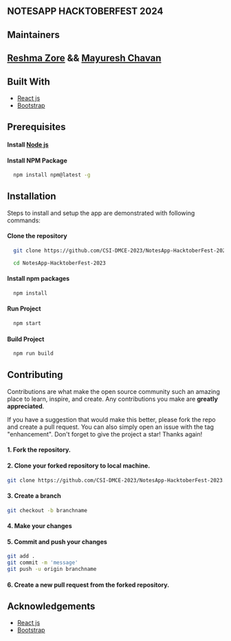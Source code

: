 ## NOTESAPP HACKTOBERFEST 2024

## Maintainers

<h2><a href="https://github.com/ReshmaZore">Reshma Zore</a> && <a href="https://github.com/mayureshh27">Mayuresh Chavan</a></h2>

## Built With

- [React js](https://reactjs.org/)
- [Bootstrap](https://getbootstrap.com/)

## Prerequisites

#### Install [Node js](https://nodejs.org/en/)

#### Install NPM Package

```bash
  npm install npm@latest -g
```

## Installation

Steps to install and setup the app are demonstrated with following commands:

#### Clone the repository

```bash
  git clone https://github.com/CSI-DMCE-2023/NotesApp-HacktoberFest-2023.git
```

```bash
  cd NotesApp-HacktoberFest-2023
```

#### Install npm packages

```bash
  npm install
```

#### Run Project

```bash
  npm start
```

#### Build Project

```bash
  npm run build
```

## Contributing

Contributions are what make the open source community such an amazing place to learn, inspire, and create. Any contributions you make are **greatly appreciated**.

If you have a suggestion that would make this better, please fork the repo and create a pull request. You can also simply open an issue with the tag "enhancement".
Don't forget to give the project a star! Thanks again!

#### 1. Fork the repository.

#### 2. Clone your forked repository to local machine.

```bash
git clone https://github.com/CSI-DMCE-2023/NotesApp-HacktoberFest-2023.git
```

#### 3. Create a branch

```bash
git checkout -b branchname
```

#### 4. Make your changes

#### 5. Commit and push your changes

```bash
git add .
git commit -m 'message'
git push -u origin branchname
```

#### 6. Create a new pull request from the forked repository.

## Acknowledgements

- [React js](https://reactjs.org/)
- [Bootstrap](https://getbootstrap.com/)


